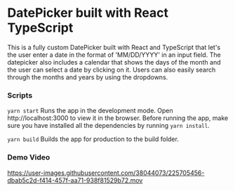 # DatePicker built with React TypeScript

This is a fully custom DatePicker built with React and TypeScript that let's the user enter a date in the format of 'MM/DD/YYYY' in an input field. The datepicker also includes a calendar that shows the days of the month and the user can select a date by clicking on it. Users can also easily search through the months and years by using the dropdowns.

### Scripts

`yarn start`
Runs the app in the development mode. Open http://localhost:3000 to view it in the browser.
Before running the app, make sure you have installed all the dependencies by running `yarn install`.

`yarn build`
Builds the app for production to the build folder.

### Demo Video


https://user-images.githubusercontent.com/38044073/225705456-dbab5c2d-f414-457f-aa71-938f81529b72.mov

